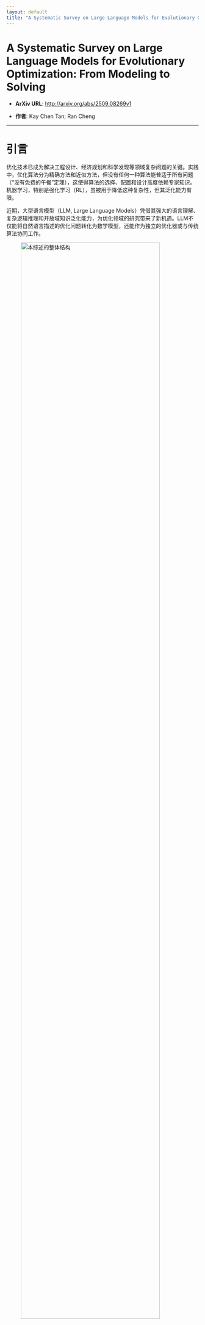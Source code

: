 ```yaml
---
layout: default
title: "A Systematic Survey on Large Language Models for Evolutionary Optimization: From Modeling to Solving"
---
```


# A Systematic Survey on Large Language Models for Evolutionary Optimization: From Modeling to Solving

- **ArXiv URL**: http://arxiv.org/abs/2509.08269v1

- **作者**: Kay Chen Tan; Ran Cheng

---

# 引言

优化技术已成为解决工程设计、经济规划和科学发现等领域复杂问题的关键。实践中，优化算法分为精确方法和近似方法，但没有任何一种算法能普适于所有问题（“没有免费的午餐”定理），这使得算法的选择、配置和设计高度依赖专家知识。机器学习，特别是强化学习（RL），虽被用于降低这种复杂性，但其泛化能力有限。

近期，大型语言模型（LLM, Large Language Models）凭借其强大的语言理解、复杂逻辑推理和开放域知识泛化能力，为优化领域的研究带来了新机遇。LLM不仅能将自然语言描述的优化问题转化为数学模型，还能作为独立的优化器或与传统算法协同工作。

<img src="/images/2509.08269v1/x1.jpg" alt="本综述的整体结构" style="width:85%; max-width:450px; margin:auto; display:block;">

尽管潜力巨大，LLM在优化领域的应用仍处于早期阶段，并暴露出一些局限性，例如作为独立优化器时性能常不及经典算法。为系统性梳理这一新兴交叉领域，本文做出以下贡献：
*   **全面的文献综述**：系统总结了近期关于LLM用于优化的代表性方法、最新进展和关键应用。
*   **结构化的分类体系**：提出了一个将现有工作分为**优化建模**和**优化求解**两大阶段的分类框架。其中，优化求解进一步细分为三种范式：LLM作为优化器、用于算法的底层LLM和用于算法的高层LLM。
*   **挑战与未来方向**：通过对比LLM驱动方法与传统方法，识别了核心挑战和研究空白，并展望了构建智能优化生态系统的未来方向。

本文结构如图1所示，核心内容集中在第四、五节，分别阐述LLM在优化建模和优化求解中的应用。


| Ref. | Venue | LM | LO | LL | HL |
| --- | --- | :---: | :---: | :---: | :---: |
| Wu et al. [30] | TEVC, 2024 | | ✓ | ✓ | |
| Huang et al. [31] | SWEVO, 2024 | | ✓ | ✓ | |
| Chao et al. [32] | Research, 2024 | | | ✓ | |
| Yu et al. [33] | arXiv, 2024 | ✓ | ✓ | ✓ | |
| Liu et al. [34] | arXiv, 2024 | ✓ | ✓ | ✓ | |
| Ma et al. [35] | TEVC, 2024 | | ✓ | | ✓ |
| **本文** | **arXiv, 2025** | **✓** | **✓** | **✓** | **✓** |

# 相关综述与分类体系

已有多篇综述探讨了LLM在优化领域的应用（如表I所示），但多数侧重于优化的“求解”阶段，对“建模”阶段的关注有限。例如，一些工作从“LLM增强优化”和“优化增强LLM”的双向视角进行回顾，但前者仅限于LLM作为求解器或用于算法生成。其他综述或聚焦于进化算法（EA），或将建模视为次要应用。

与现有工作不同，本文对从“建模”到“求解”的完整工作流进行了系统性回顾，并提出了一个全新的分类体系（Taxonomy）来阐明LLM与优化过程的关系。该体系将该领域分为两大类，后者进一步细分为三个范式：

*   **LLM用于优化建模 (LLMs for Optimization Modeling)**：旨在将非结构化的自然语言问题描述自动转化为机器可解释和求解的数学优化模型。这是实现完全由LLM驱动的优化工作流的基础步骤，核心挑战是从模糊的自然语言过渡到精确的数学表述。现有方法主要分为**基于提示**和**基于学习**两类。
*   **LLM用于优化求解 (LLMs for Optimization Solving)**
    *   **LLM作为优化器 (LLMs as Optimizers)**：将LLM本身视为通用优化器，通过迭代式的自然语言交互来解决优化问题，不依赖传统的算法框架。该范式利用LLM的上下文学习和推理能力探索优化轨迹，是连接大模型与优化任务最早、最直接的尝试。
    *   **用于优化算法的底层LLM (Low-level LLM-assisted Optimization Algorithms)**：将LLM作为智能组件嵌入传统优化算法（如EA）内部，以增强特定操作，如种群初始化、算子设计、参数控制和适应度评估。这种范式将LLM与成熟的算法框架紧密结合，提升算法核心的效率和解的质量。
    *   **用于优化算法的高层LLM (High-level LLM-assisted Optimization Algorithms)**：LLM在顶层扮演协调者角色，而不是作为内部组件。具体分为**算法选择**（从算法池中为特定问题挑选最合适的算法）和**算法生成**（自主为特定任务设计新算法）。该范式将LLM的角色从内部助手提升到顶层设计者。

# 背景知识

由于当前LLM在算法内部组件控制、高层协调和算法生成方面的研究主要集中在进化算法上，本节将介绍相关背景技术。

<img src="/images/2509.08269v1/x2.jpg" alt="LLM用于优化的技术依赖关系，包括EA范式与工作流、LLM架构及相关使能技术" style="width:85%; max-width:600px; margin:auto; display:block;">

### 进化算法

进化算法（EA, Evolutionary Algorithms）是一类受生物进化启发的、基于群体的、无梯度的优化方法。如图2所示，EA的基本流程始于初始化一个候选解的种群。在每次迭代中，通过适应度函数评估个体，选择优良个体（父代）通过交叉、变异等遗传算子产生后代。新种群从父代和后代中择优产生。此循环持续至满足终止条件，最终返回性能最佳的个体。

EA已发展出多种经典范式，如遗传算法（GA, Genetic Algorithms）、遗传编程（GP, Genetic Programming）、差分进化（DE, Differential Evolution）和粒子群优化（PSO, Particle Swarm Optimization）。它们虽共享基于群体的迭代框架，但在搜索机制和应用领域上各不相同。相较于传统精确方法，EA在处理非凸、多模态和噪声问题上优势显著。然而，由于“没有免费的午餐”定理，实践者仍需投入大量精力选择、配置或设计合适的EA。

### 大语言模型

LLM的基础是Transformer架构，其通过自注意力机制捕捉全局的输入-输出依赖关系。基于此架构，形成了三种主要范式：
1.  **编码器-解码器模型** (如BART, T5)：擅长序列到序列任务。
2.  **仅编码器模型** (如BERT)：专注于上下文表示学习以进行语义理解。
3.  **仅解码器模型** (如ChatGPT, DeepSeek)：利用自回归生成处理开放域任务，因其强大的生成和推理能力，在“LLM用于优化”的研究中占主导地位。

LLM的应用主要通过两种途径：提示工程（Prompt Engineering）和微调（Fine-tuning）。

*   **提示工程**：通过精心设计的指令引导LLM输出，而无需修改模型参数。从早期的零样本（zero-shot）和少样本（few-shot）提示，发展到更高级的结构化推理，如思维链（CoT, Chain-of-Thought）、思维树（ToT, Tree-of-Thought）等。

*   **微调**：在特定任务数据上更新模型参数，实现更深层次的适应。相关策略包括指令微调（Instruction fine-tuning）和对齐微调（Alignment fine-tuning），后者通过人类反馈强化学习（RLHF, Reinforcement Learning with Human Feedback）或直接偏好优化（DPO, Direct Preference Optimization）等技术，确保模型行为符合人类意图。

# LLM用于优化建模

优化建模是优化工作流中的关键一步，传统上高度依赖专家知识。LLM为此带来了自动化的新机遇。

<img src="/images/2509.08269v1/x3.jpg" alt="LLM用于优化建模的图示。方法大致分为两类：(i) 基于提示的方法，通常通过两阶段提示、多智能体协作或交互式框架实现；(ii) 基于学习的方法，通常遵循数据合成、模型微调和评估的工作流。" style="width:85%; max-width:600px; margin:auto; display:block;">



| 方法 | 发表 | 类型 | 技术总结 |
|---|---|---|---|
| **基于提示的方法** | | | |
| Ner4OPT [66] | CPAIOR, 2023 | 两阶段 | 通过融合传统NLP方法微调模型进行命名实体识别。 |
| AOMG [67] | GECCO, 2023 | 直接 | 直接利用LLM生成数学模型。 |
| HG 2.0[68] | arXiv, 2023 | 两阶段 | 将LLM嵌入两阶段框架中。 |
| AMGPT [69] | arXiv, 2023 | 两阶段 | B采用微调模型进行约束分类。 |
| CoE [70] | ICLR, 2023 | 多智能体 | 使用11个专家智能体构建动态推理链。 |
| OptiMUS [71] | ICML, 2023 | 多智能体 | 开发一个指挥官智能体来协调建模、编程和评估过程。 |
| MAMS [72] | INFOR, 2024 | 多智能体 | 开发智能体间的交叉验证以取代依赖求解器的验证。 |
| EC [73] | SGC, 2024 | 两阶段 | 将两阶段框架应用于能源管理系统。 |
| CAFA [74] | NeurIPS, 2024 | 两阶段 | 通过基于代码的形式化增强建模性能。 |
| MAMO [75] | NAACL, 2024 | 两阶段 | 开发MAMO基准，并扩展了常微分方程。 |
| NL2OR [76] | arXiv, 2024 | 两阶段 | 预定义抽象结构约束来规范LLM的输出。 |
| TRIP-PAL [77] | arXiv, 2024 | 两阶段 | 将两阶段框架应用于旅行规划。 |
| OptLLM [78] | arXiv, 2024 | 交互式 | 支持单次输入和交互式输入两种模式。 |
| OptiMUS-0.3 [79] | arXiv, 2024 | 多智能体 | 在OptiMUS基础上引入自校正提示和结构感知建模。 |
| MeetMate [80] | TiiS, 2024 | 交互式 | 为用户输入处理开发具有五个可选任务选项的交互式系统。 |
| VL [81] | CUI, 2025 | 交互式 | 在对话交互中将用户优先级转换为优化约束。 |
| LLM-MCTS [82] | arXiv, 2025 | 两阶段 | 在假设空间上进行分层蒙特卡洛树搜索。 |
| EquivaMap [83] | arXiv, 2025 | 两阶段 | 通过LLM生成变量映射函数，并进行轻量级验证。 |
| MAP [84] | arXiv, 2025 | 多智能体 | 部署多个独立审查员来评估建模结果。 |
| ORMind [85] | arXiv, 2025 | 多智能体 | 用结构化、可预测的工作流取代指挥官智能体。 |
| **基于学习的方法** | | | |
| LM4OPT [86] | INFOR, 2024 | 微调 | 在NL4OPT数据集上逐步微调模型。 |
| ORLM [27] | OR, 2024 | 数据合成 | 通过扩展和增强合成数据，并微调开源模型。 |
| ReSocratic [87] | ICLR, 2024 | 数据合成 | 提出逆向数据合成方法并构建OPTIBENCH基准。 |
| LLMOPT [88] | ICLR, 2024 | 微调 | 引入模型对齐和自校正机制以缓解幻觉现象。 |
| BPP-Search [89] | arXiv, 2024 | 数据合成 | 解决数据合成中缺少细节的问题。 |
| OptMATH [90] | arXiv, 2025 | 数据合成 | 开发可扩展的双向数据合成方法。 |
| LLMBO [91] | arXiv, 2025 | 微调 | 提出一种微调低成本LLM以解决特定业务挑战的方法。 |
| SIRL [92] | arXiv, 2025 | 微调 | 将外部优化求解器集成为强化学习的可验证奖励验证器。 |
| Step-Opt [93] | arXiv, 2025 | 数据合成 | 通过迭代问题生成方法增加问题复杂性。 |
| DPLM [94] | arXiv, 2025 | 数据合成 | 结合前向生成的多样性和逆向生成的可靠性。 |
| OptiTrust [95] | arXiv, 2025 | 数据合成 | 开发一个可验证的合成数据生成流程。 |

### 基于提示的方法

早期研究如OptGen [98]首次尝试将自然语言问题描述转换为数学模型，并催生了NL4OPT竞赛。该竞赛将任务分解为两阶段：1）命名实体识别（NER）和2）从标注文本生成完整模型。最初依赖BERT等轻量级模型，随着GPT-3.5等强大LLM的出现，研究者开始尝试直接生成模型的单步方法，但其对于复杂问题的准确性不足。

因此，研究逐渐转向采用LLM进行两阶段建模。例如，Holy Grail 2.0 [68]框架建议使用专用模型进行NER，然后将建模任务分解为实体关系识别、模型形式化和代码生成。这种两阶段方法已成功应用于能源管理[73]、旅行规划[77]等领域。

为进一步提升性能，研究者探索了其他提示范式，其中最具代表性的是**多智能体框架**和**交互式框架**。
*   **多智能体框架**：将建模任务分解为多个专家子任务，由多个LLM协同完成。例如，Chain-of-Experts [70] 初始化了11类专家智能体，由一个指挥官协调。后续工作如OptiMUS [71] 和 ORMind [85] 对协作模式进行了不同探索，前者强调指挥官的审查，后者则采用更结构化、可预测的工作流来提升可靠性。
*   **交互式框架**：允许用户与模型持续互动，逐步完善问题描述。例如，OptLLM [78] 支持单次和交互式输入，而MeetMeta [80] 系统允许用户在对话中动态增删约束或调整优先级。

随着研究深入，研究者开始针对特定挑战提出解决方案。在模型生成方面，为应对巨大的假设空间，一些工作将LLM与蒙特卡洛树搜索（MCTS）结合以高效探索[82]，另一些则通过预定义结构来约束LLM输出[76]。在模型验证方面，MAMO基准[75]被提出用于更广泛的评估，包括常微分方程系统。

尽管基于提示的框架潜力巨大，但其依赖闭源LLM API引发了数据安全和隐私担忧，且模型固有的数学推理能力限制了其性能上限。这些问题推动研究范式向基于学习的方法转变。

### 基于学习的方法

基于学习的方法通过微调模型参数，将优化建模知识内化到LLM中。早期工作（如LM4OPT [86]）通过在现有数据集上微调开源模型提升了建模能力，但与GPT-4等闭源模型仍有差距。

ORLM [27] 框架是一个里程碑，它提出了一种包含**扩展**和**增强**的**两阶段数据合成策略**，系统地为模型微调准备高质量数据。通过该策略，研究者合成了包含自然语言描述、数学模型和可执行代码的结构化数据，并用其微调了一系列开源模型。实验证明，微调后的开源模型性能显著优于单步GPT-4建模和经典的基于提示的方法。

这一“数据合成-模型微调-评估”的工作流被后续研究广泛采纳。
*   在**数据合成**方面，ReSocratic [87] 提出了逆向合成方法（从数学公式反向生成自然语言描述），OptMATH [90] 开发了可控复杂度的双向数据合成框架。
*   在**微调方法**方面，一些工作引入多指令微调和自校正机制以缓解“幻觉”现象[88]，另一些则将强化学习与外部求解器结合（如SIRL框架[92]），利用求解器作为验证器提供可靠的奖励信号，提升生成内容的真实性。

### 挑战

*   **基于提示的方法**：虽然易于部署，但对闭源API的依赖带来了数据安全和隐私风险。此外，即便是最先进的模型（如GPT-4），其数学推理能力的局限性也导致了建模的准确性和鲁棒性问题。
*   **基于学习的方法**：尽管数据合成为模型微调提供了可能，但如何高效生成高质量、有代表性的数据集以最大化学习效率仍是开放问题。此外，该研究方向尚处早期，需要更广泛的探索来充分发掘其潜力。

# LLM用于优化求解

优化求解是工作流的核心阶段，LLM的出现为其注入了新的活力。本节将现有工作分为三大范式。

<img src="/images/2509.08269v1/x4.jpg" alt="LLM作为优化器的图示。" style="width:80%; max-width:300px; margin:auto; display:block;">

<img src="/images/2509.08269v1/x5.jpg" alt="用于优化算法的底层LLM图示。" style="width:90%; max-width:700px; margin:auto; display:block;">

<img src="/images/2509.08269v1/x6.jpg" alt="用于优化算法的高层LLM图示，分为算法选择和算法生成。" style="width:90%; max-width:700px; margin:auto; display:block;">



| 方法 | 发表 | 类型 | 技术总结 |
|---|---|---|---|
| **LLM作为优化器** | | | |
| OPRO [28] | ICLR, 2023 | 基于提示 | 通过优化轨迹和问题描述进行迭代优化。 |
| toLLM [110] | KDD, 2023 | 基于提示 | 设计四个典型任务来评估LLM的性能边界。 |
| EvoLLM [111] | GECCO, 2024 | 基于提示 | 用候选解质量排名取代传统的优化轨迹。 |
| MLLMO [112] | MCII, 2024 | 基于提示 | 利用多模态LLM联合处理问题描述和地图可视化以解决CVRP问题。 |
| POM [113] | NeurIPS, 2024 | 基于学习 | 预训练一个通用的、零样本黑盒优化基础模型。 |
| OPTO [114] | NeurIPS, 2024 | 基于提示 | 用丰富的、结构化的执行轨迹取代传统的优化轨迹。 |
| VRMA [115] | arXiv, 2024 | 基于提示 | 利用多模态LLM处理二维平面点分布图作为输入。 |
| ROPRO [116] | ACL, 2024 | 基于提示 | 讨论OPRO的模型依赖性并识别其在小规模模型上的局限性。 |
| BBOLLM [29] | arXiv, 2024 | 基于提示 | 对LLM在离散和连续黑盒优化问题上进行评估。 |
| LLMS [117] | arXiv, 2024 | 基于学习 | 用指令-解对微调LLM以解决调度问题。 |
| ECLIPSE [118] | NAACL, 2024 | 基于提示 | 将迭代优化应用于越狱攻击策略。 |
| LLOME [119] | arXiv, 2024 | 基于学习 | 整合偏好学习来训练LLM以满足复杂的生物物理约束。 |
| LLMDSM [120] | arXiv, 2024 | 基于提示 | 将迭代优化应用于设计结构矩阵排序。 |
| LMCO [121] | WCL, 2024 | 基于提示 | 将迭代优化应用于无线网络设计。 |
| MGSCO [122] | arXiv, 2025 | 基于提示 | 使用多模态LLM处理抽象图结构的可视化表示。 |
| ORFS [123] | arXiv, 2025 | 基于提示 | 将迭代优化应用于芯片设计中的自动参数调优。 |
| **用于优化算法的底层LLM** | | | |
| LMX [124] | TELO, 2023 | 算子 | 利用LLM作为智能算子进行文本基因组的交叉和重组。 |
| GPT-NAS [125] | arXiv, 2023 | 初始化 | 利用LLM进行带有先验知识的NAS初始化。 |
| LMEA [126] | CEC, 2023 | 算子 | 使用LLM作为交叉、变异和选择算子来指导EA。 |
| LLM-PP [127] | arXiv, 2023 | 初始化 | 利用LLM作为性能预测器来辅助初始化过程。 |
| LMOEA [128] | EMO, 2023 | 算子 | 通过零样本提示将LLM作为搜索算子赋能MOEA/D以解决多目标优化问题。 |
| OFPLLM [129] | AI, 2023 | 初始化 | 辅助非专业用户初始化金融问题。 |

### LLM作为优化器

在此范式中，LLM直接作为通用优化器，通过自然语言交互迭代求解问题（如图4）。OPRO [28] 是一个代表性工作，它通过向LLM提供包含问题描述和过往优化轨迹的提示，让LLM迭代地生成新的候选解或优化指令。这种方法已被应用于各种任务，如越狱攻击策略[118]和芯片设计中的参数调优[123]。后续研究对该范式进行了改进，例如EvoLLM [111] 用候选解的质量排名信息取代完整的优化轨迹，以简化提示内容。此外，多模态LLM（MLLM）也被用于处理包含视觉信息的问题，如车辆路径问题（CVRP）[112]。

### 用于优化算法的底层LLM

该范式将LLM作为智能组件嵌入传统优化算法中，以增强特定算子或流程（如图5）。这与将LLM作为独立优化器不同，它旨在将LLM的分析能力和领域知识与成熟的算法框架（如EA）紧密集成。典型应用包括：
*   **种群初始化**：利用LLM的先验知识生成高质量的初始解，如在神经架构搜索（NAS）中的应用[125]。
*   **算子设计**：将LLM用作智能的交叉、变异或选择算子，以指导进化过程[126]。例如，LMX [124] 利用LLM对文本基因组进行交叉和重组。
*   **参数控制与适应度评估**等。

通过赋能传统组件，使其能更智能地适应不同问题特性和搜索状态，该范式在算法核心层面提升了效率和解的质量。

### 用于优化算法的高层LLM

该范式关注顶层协调，而非内部组件，主要分为算法选择和算法生成两类（如图6）。
*   **算法选择**：利用LLM分析问题实例的特征，从一个算法库中选择最适合的算法。
*   **算法生成**：让LLM更进一步，根据特定任务自主设计全新的算法。

这种方法赋予LLM对整个优化工作流的全局视角，将其角色从内部辅助者提升为顶层架构师。

### 挑战

LLM在优化求解中的应用同样面临挑战。
*   **作为优化器**：性能常不及专门设计的经典算法[29]，且可扩展性受限。
*   **作为算法组件**：如何有效、高效地将LLM的语义推理能力与传统算法的数值计算相结合是一个核心难题。
*   **高层设计**：如何确保LLM生成的算法在理论上是可靠的，并且在实践中是高效的，仍需深入研究。